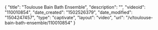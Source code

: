 {
    "title": "Toulouse Bain Bath Ensemble",
    "description": "",
    "videoid": "110010854",
    "date_created": "1502526379",
    "date_modified": "1504247457",
    "type": "captivate",
    "layout": "video",
    "url": "\/v\/toulouse-bain-bath-ensemble\/110010854"
}